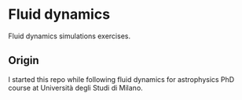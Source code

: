 # Fluid dynamics

Fluid dynamics simulations exercises.

## Origin

I started this repo while following fluid dynamics for astrophysics PhD course
at Università degli Studi di Milano.
